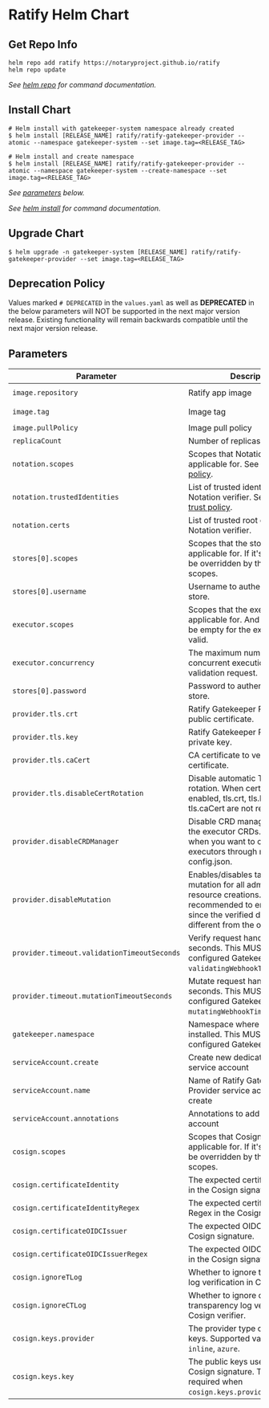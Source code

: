 # Ratify Helm Chart

## Get Repo Info

```console
helm repo add ratify https://notaryproject.github.io/ratify
helm repo update
```

_See [helm repo](https://helm.sh/docs/helm/helm_repo/) for command documentation._

## Install Chart

```console
# Helm install with gatekeeper-system namespace already created
$ helm install [RELEASE_NAME] ratify/ratify-gatekeeper-provider --atomic --namespace gatekeeper-system --set image.tag=<RELEASE_TAG>

# Helm install and create namespace
$ helm install [RELEASE_NAME] ratify/ratify-gatekeeper-provider --atomic --namespace gatekeeper-system --create-namespace --set image.tag=<RELEASE_TAG>
```

_See [parameters](#parameters) below._

_See [helm install](https://helm.sh/docs/helm/helm_install/) for command documentation._

## Upgrade Chart

```console
$ helm upgrade -n gatekeeper-system [RELEASE_NAME] ratify/ratify-gatekeeper-provider --set image.tag=<RELEASE_TAG>
```

## Deprecation Policy

Values marked `# DEPRECATED` in the `values.yaml` as well as **DEPRECATED** in the below parameters will NOT be supported in the next major version release. Existing functionality will remain backwards compatible until the next major version release.

## Parameters
| Parameter                                 | Description                                                                                                                                                                                                                                  | Default                                         |
|--------------------------------------------|----------------------------------------------------------------------------------------------------------------------------------------------------------------------------------------------------------------------------------------------|-------------------------------------------------|
| `image.repository`                        | Ratify app image                                                                                                                                                                                                                            | `ghcr.io/notaryproject/ratify-gatekeeper-provider` |
| `image.tag`                               | Image tag                                                                                                                                                                                                                                   | `<INSERT THE LATEST RELEASE TAG>`               |
| `image.pullPolicy`                        | Image pull policy                                                                                                                                                                                                                           | `IfNotPresent`                                  |
| `replicaCount`                            | Number of replicas to run                                                                                                                                                                                                                   | `1`                                             |
| `notation.scopes`                         | Scopes that Notation verifier is applicable for. See [Notation trust policy](https://github.com/notaryproject/specifications/blob/main/specs/trust-store-trust-policy.md#trust-policy).                 | `[]`                                            |
| `notation.trustedIdentities`              | List of trusted identities for Notation verifier. See [Notation trust policy](https://github.com/notaryproject/specifications/blob/main/specs/trust-store-trust-policy.md#trust-policy).                | `[]`                                            |
| `notation.certs`                          | List of trusted root certificates for Notation verifier.                                                                                                                                              | `[]`                                            |
| `stores[0].scopes`                        | Scopes that the store is applicable for. If it's not set, it will be overridden by the executor's scopes.                                                                                                                                                             | `[]`                                            |
| `stores[0].username`                      | Username to authenticate to the store.                                                                                                                                                               | `""`                                            |
| `executor.scopes`                         | Scopes that the executor is applicable for. And it MUST NOT be empty for the executor to be valid.                                                                                                                                                              | `[]`                                            |
| `executor.concurrency`                    | The maximum number of concurrent execution per validation request.                                                                                                                                  | `3`                                            |
| `stores[0].password`                      | Password to authenticate to the store.                                                                                                                                                               | `""`                                            |
| `provider.tls.crt`                        | Ratify Gatekeeper Provider's TLS public certificate.                                                                                                                                                 | `""`                                            |
| `provider.tls.key`                        | Ratify Gatekeeper Provider's TLS private key.                                                                                                                                                        | `""`                                            |
| `provider.tls.caCert`                     | CA certificate to verify the TLS certificate.                                                                                                                                                        | `""`                                            |
| `provider.tls.disableCertRotation`        | Disable automatic TLS certificate rotation. When cert rotation is enabled, tls.crt, tls.key and tls.caCert are not required.                                                                         | `false`                                         |
| `provider.disableCRDManager`              | Disable CRD manager to manage the executor CRDs. This is useful when you want to configure executors through mounted config.json.                                                                | `false`                                         |
| `provider.disableMutation`                | Enables/disables tag-to-digest mutation for all admission resource creations. It is highly recommended to enable mutation since the verified digest may be different from the one run.                | `false`                                         |
| `provider.timeout.validationTimeoutSeconds`| Verify request handler timeout in seconds. This MUST match the configured Gatekeeper `validatingWebhookTimeoutSeconds`.                                                                              | `5`                                             |
| `provider.timeout.mutationTimeoutSeconds` | Mutate request handler timeout in seconds. This MUST match the configured Gatekeeper `mutatingWebhookTimeoutSeconds`.                                                                                | `2`                                             |
| `gatekeeper.namespace`                    | Namespace where Gatekeeper is installed. This MUST match the configured Gatekeeper `namespace`.                                                                                                      | `gatekeeper-system`                             |
| `serviceAccount.create`                   | Create new dedicated Ratify service account                                                                                                                                                          | `true`                                          |
| `serviceAccount.name`                     | Name of Ratify Gatekeeper Provider service account to create                                                                                                                                         | `ratify-gatekeeper-provider-admin`              |
| `serviceAccount.annotations`              | Annotations to add to the service account                                                                                                                                                            | `{}`                                            |
| `cosign.scopes` | Scopes that Cosign verifier is applicable for. If it's not set, it will be overridden by the executor's scopes.                                                                                                                              | `[]`                                            |
| `cosign.certificateIdentity`              | The expected certificate identity in the Cosign signature. |                                                                                                                                               | `""`                                            |
| `cosign.certificateIdentityRegex`       | The expected certificate identity Regex in the Cosign signature. |                                                                                                                                               | `""`                                            |
| `cosign.certificateOIDCIssuer`              | The expected OIDC issuer in the Cosign signature. |                                                                                                                                               | `""`                                            |
| `cosign.certificateOIDCIssuerRegex`       | The expected OIDC issuer Regex in the Cosign signature. |                                                                                                                                               | `""`                                            |
| `cosign.ignoreTLog`                     | Whether to ignore transparency log verification in Cosign verifier.                                                                                                                                   | `false`                                         |
| `cosign.ignoreCTLog`                    | Whether to ignore certificate transparency log verification in Cosign verifier.                                                                                                                              | `false`                                         |
| `cosign.keys.provider`                    | The provider type of the public keys. Supported values include `inline`, `azure`.                                                                                                                                         | `inline`                                        |
| `cosign.keys.key`                         | The public keys used to verify the Cosign signature. This field is required when `cosign.keys.provider` is `inline`.                                                                                                                | `""`                                            |